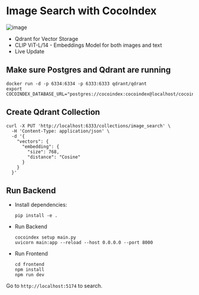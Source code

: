 # Image Search with CocoIndex

![image](https://github.com/user-attachments/assets/3a696344-c9b4-46e8-9413-6229dbb8672a)

- Qdrant for Vector Storage
- CLIP ViT-L/14 - Embeddings Model for both images and text
- Live Update

## Make sure Postgres and Qdrant are running
```
docker run -d -p 6334:6334 -p 6333:6333 qdrant/qdrant
export COCOINDEX_DATABASE_URL="postgres://cocoindex:cocoindex@localhost/cocoindex"
```

## Create Qdrant Collection
```
curl -X PUT 'http://localhost:6333/collections/image_search' \
  -H 'Content-Type: application/json' \
  -d '{
    "vectors": {
      "embedding": {
        "size": 768,
        "distance": "Cosine"
      }
    }
  }'
```

## Run Backend
- Install dependencies:
  ```
  pip install -e .
  ```

- Run Backend
  ```
  cocoindex setup main.py
  uvicorn main:app --reload --host 0.0.0.0 --port 8000
  ```

- Run Frontend
  ```
  cd frontend
  npm install
  npm run dev
  ```

Go to `http://localhost:5174` to search.

